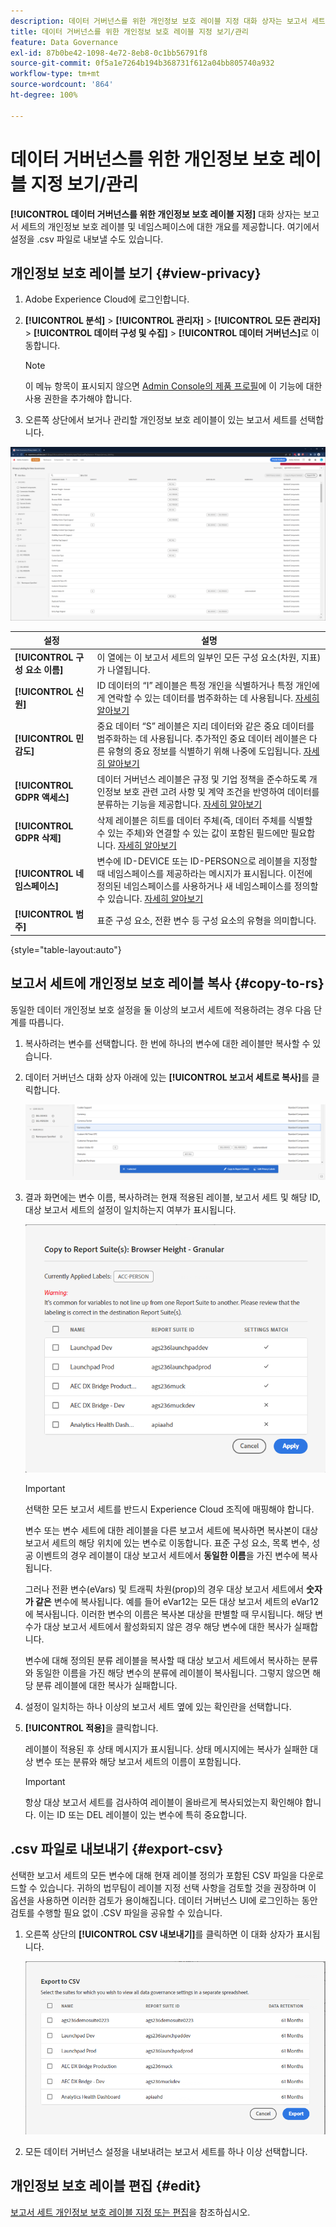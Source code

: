 ```yaml
---
description: 데이터 거버넌스를 위한 개인정보 보호 레이블 지정 대화 상자는 보고서 세트의 개인정보 보호 레이블 및 네임스페이스에 대한 개요를 제공합니다. 여기에서 설정을 .csv 파일로 내보낼 수도 있습니다.
title: 데이터 거버넌스를 위한 개인정보 보호 레이블 지정 보기/관리
feature: Data Governance
exl-id: 87b0be42-1098-4e72-8eb8-0c1bb56791f8
source-git-commit: 0f5a1e7264b194b368731f612a04bb805740a932
workflow-type: tm+mt
source-wordcount: '864'
ht-degree: 100%

---
```


# 데이터 거버넌스를 위한 개인정보 보호 레이블 지정 보기/관리

**[!UICONTROL 데이터 거버넌스를 위한 개인정보 보호 레이블 지정]** 대화 상자는 보고서 세트의 개인정보 보호 레이블 및 네임스페이스에 대한 개요를 제공합니다. 여기에서 설정을 .csv 파일로 내보낼 수도 있습니다.

## 개인정보 보호 레이블 보기 {#view-privacy}

1. Adobe Experience Cloud에 로그인합니다.
2. **[!UICONTROL 분석]** > **[!UICONTROL 관리자]** > **[!UICONTROL 모든 관리자]** > **[!UICONTROL 데이터 구성 및 수집]** > **[!UICONTROL 데이터 거버넌스]**&#x200B;로 이동합니다.

   >[!NOTE]
   >
   >이 메뉴 항목이 표시되지 않으면 [Admin Console의 제품 프로필](https://experienceleague.adobe.com/docs/analytics/admin/admin-console/permissions/product-profile.html?lang=ko-KR)에 이 기능에 대한 사용 권한을 추가해야 합니다.

3. 오른쪽 상단에서 보거나 관리할 개인정보 보호 레이블이 있는 보고서 세트를 선택합니다.

![](assets/privacy_labeling.png)

| 설정 | 설명 |
| --- | --- |
| **[!UICONTROL 구성 요소 이름]** | 이 열에는 이 보고서 세트의 일부인 모든 구성 요소(차원, 지표)가 나열됩니다. |
| **[!UICONTROL 신원]** | ID 데이터의 “I” 레이블은 특정 개인을 식별하거나 특정 개인에게 연락할 수 있는 데이터를 범주화하는 데 사용됩니다. [자세히 알아보기](https://experienceleague.adobe.com/docs/analytics/admin/data-governance/data-labels/gdpr-labels.html?lang=ko-KR#data-privacy-identity-labels) |
| **[!UICONTROL 민감도]** | 중요 데이터 “S” 레이블은 지리 데이터와 같은 중요 데이터를 범주화하는 데 사용됩니다. 추가적인 중요 데이터 레이블은 다른 유형의 중요 정보를 식별하기 위해 나중에 도입됩니다. [자세히 알아보기](https://experienceleague.adobe.com/docs/analytics/admin/data-governance/data-labels/gdpr-labels.html?lang=ko-KR#sensitive-data-labels) |
| **[!UICONTROL GDPR 액세스]** | 데이터 거버넌스 레이블은 규정 및 기업 정책을 준수하도록 개인정보 보호 관련 고려 사항 및 계약 조건을 반영하여 데이터를 분류하는 기능을 제공합니다. [자세히 알아보기](https://experienceleague.adobe.com/docs/analytics/admin/data-governance/data-labels/gdpr-labels.html?lang=ko-KR#data-privacy-access-labels) |
| **[!UICONTROL GDPR 삭제]** | 삭제 레이블은 히트를 데이터 주체(즉, 데이터 주체를 식별할 수 있는 주체)와 연결할 수 있는 값이 포함된 필드에만 필요합니다. [자세히 알아보기](https://experienceleague.adobe.com/docs/analytics/admin/data-governance/data-labels/gdpr-labels.html?lang=ko-KR#data-privacy-delete-labels) |
| **[!UICONTROL 네임스페이스]** | 변수에 ID-DEVICE 또는 ID-PERSON으로 레이블을 지정할 때 네임스페이스를 제공하라는 메시지가 표시됩니다. 이전에 정의된 네임스페이스를 사용하거나 새 네임스페이스를 정의할 수 있습니다. [자세히 알아보기](https://experienceleague.adobe.com/docs/analytics/admin/data-governance/data-labels/gdpr-labels.html?lang=ko-KR#provide-namespace) |
| **[!UICONTROL 범주]** | 표준 구성 요소, 전환 변수 등 구성 요소의 유형을 의미합니다. |

{style="table-layout:auto"}

## 보고서 세트에 개인정보 보호 레이블 복사  {#copy-to-rs}

동일한 데이터 개인정보 보호 설정을 둘 이상의 보고서 세트에 적용하려는 경우 다음 단계를 따릅니다.

1. 복사하려는 변수를 선택합니다. 한 번에 하나의 변수에 대한 레이블만 복사할 수 있습니다.
1. 데이터 거버넌스 대화 상자 아래에 있는 **[!UICONTROL 보고서 세트로 복사]**&#x200B;를 클릭합니다.

   ![보고서 세트로 복사](assets/copy_to_reportsuite.png)

1. 결과 화면에는 변수 이름, 복사하려는 현재 적용된 레이블, 보고서 세트 및 해당 ID, 대상 보고서 세트의 설정이 일치하는지 여부가 표시됩니다.

   ![보고서 세트에 레이블 복사](assets/copy_to_rs.png)

   >[!IMPORTANT]
   >
   >선택한 모든 보고서 세트를 반드시 Experience Cloud 조직에 매핑해야 합니다.

   변수 또는 변수 세트에 대한 레이블을 다른 보고서 세트에 복사하면 복사본이 대상 보고서 세트의 해당 위치에 있는 변수로 이동합니다. 표준 구성 요소, 목록 변수, 성공 이벤트의 경우 레이블이 대상 보고서 세트에서 **동일한 이름**&#x200B;을 가진 변수에 복사됩니다.

   그러나 전환 변수(eVars) 및 트래픽 차원(prop)의 경우 대상 보고서 세트에서 **숫자가 같은** 변수에 복사됩니다. 예를 들어 eVar12는 모든 대상 보고서 세트의 eVar12에 복사됩니다. 이러한 변수의 이름은 복사본 대상을 판별할 때 무시됩니다. 해당 변수가 대상 보고서 세트에서 활성화되지 않은 경우 해당 변수에 대한 복사가 실패합니다.

   변수에 대해 정의된 분류 레이블을 복사할 때 대상 보고서 세트에서 복사하는 분류와 동일한 이름을 가진 해당 변수의 분류에 레이블이 복사됩니다. 그렇지 않으면 해당 분류 레이블에 대한 복사가 실패합니다.

1. 설정이 일치하는 하나 이상의 보고서 세트 옆에 있는 확인란을 선택합니다.
1. **[!UICONTROL 적용]**&#x200B;을 클릭합니다.

   레이블이 적용된 후 상태 메시지가 표시됩니다. 상태 메시지에는 복사가 실패한 대상 변수 또는 분류와 해당 보고서 세트의 이름이 포함됩니다.

   >[!IMPORTANT]
   >
   >항상 대상 보고서 세트를 검사하여 레이블이 올바르게 복사되었는지 확인해야 합니다. 이는 ID 또는 DEL 레이블이 있는 변수에 특히 중요합니다.

## .csv 파일로 내보내기 {#export-csv}

선택한 보고서 세트의 모든 변수에 대해 현재 레이블 정의가 포함된 CSV 파일을 다운로드할 수 있습니다. 귀하의 법무팀이 레이블 지정 선택 사항을 검토할 것을 권장하며 이 옵션을 사용하면 이러한 검토가 용이해집니다. 데이터 거버넌스 UI에 로그인하는 동안 검토를 수행할 필요 없이 .CSV 파일을 공유할 수 있습니다.

1. 오른쪽 상단의 **[!UICONTROL CSV 내보내기]**&#x200B;를 클릭하면 이 대화 상자가 표시됩니다.

   ![](assets/export_csv.png)

1. 모든 데이터 거버넌스 설정을 내보내려는 보고서 세트를 하나 이상 선택합니다.

## 개인정보 보호 레이블 편집 {#edit}

[보고서 세트 개인정보 보호 레이블 지정 또는 편집](/help/admin/admin/c-data-governance/data-labeling/gdpr-setup-reportsuite.md)을 참조하십시오.
